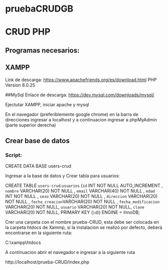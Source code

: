 # pruebaCRUDGB

# CRUD PHP

## Programas necesarios:

## XAMPP
Link de descarga: https://www.apachefriends.org/es/download.html
PHP Version 8.0.25

##MySql
Enlace de descarga:
https://dev.mysql.com/downloads/mysql/

Ejectutar XAMPP, iniciar apache y mysql

En el navegador (preferiblemente google chrome) en la barra de direcciones ingresar a localhost y a continuacion ingresar a phpMyAdmin (parte superior derecha)


## Crear base de datos

### Script:

CREATE DATA BASE users-crud

Ingresar a la base de datos y Crear tabla para usuarios:


CREATE TABLE `users-crud`.`usuarios` (`id` INT NOT NULL AUTO_INCREMENT , `nombre` VARCHAR(20) NOT NULL , `email` VARCHAR(40) NOT NULL , `edad` INT NOT NULL , `sexo` VARCHAR(20) NOT NULL , `direccion` VARCHAR(20) NOT NULL , `fecha_creacion`VARCHAR(20) NOT NULL , `fecha_modificacion` VARCHAR(20) NOT NULL, `usuario` VARCHAR(20) NOT NULL,  `clave` VARCHAR(20) NOT NULL, PRIMARY KEY (`id`)) ENGINE = InnoDB;

Crer una carpeta con el nombre prueba-CRUD, esta debe ser colocada en la carpeta htdocs de Xammp, si la instalacion se realizó por defecto, deberá encontrarse en la siguiente ruta:

C:\xampp\htdocs

A continuacion abrir el navegador e ingresar a la siguiente ruta

http://localhost/prueba-CRUD/index.php